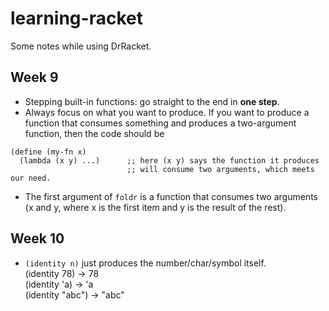 # learning-racket
Some notes while using DrRacket.


## Week 9
* Stepping built-in functions: go straight to the end in __one step__.
* Always focus on what you want to produce. If you want to produce a function that consumes something and produces a two-argument function, then the code should be
~~~~~
(define (my-fn x)
  (lambda (x y) ...)      ;; here (x y) says the function it produces
                          ;; will consume two arguments, which meets our need.
~~~~~
* The first argument of `foldr` is a function that consumes two arguments (x and y, where x is the first item and y is the result of the rest).

## Week 10
* `(identity n)` just produces the number/char/symbol itself.  
  (identity 78) -> 78  
  (identity 'a) -> 'a  
  (identity "abc") -> "abc"
